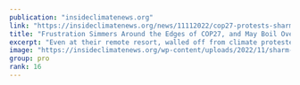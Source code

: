 ```yaml
---
publication: "insideclimatenews.org"
link: "https://insideclimatenews.org/news/11112022/cop27-protests-sharm-el-sheikh-egypt/"
title: "Frustration Simmers Around the Edges of COP27, and May Boil Over Far From the Summit - Inside Climate News"
excerpt: "Even at their remote resort, walled off from climate protesters by an authoritarian government, the 40,000 delegates gathered at the COP27 climate conference in Sharm El-Sheikh, Egypt, can’t ignore th"
image: "https://insideclimatenews.org/wp-content/uploads/2022/11/sharm-el-sheikh_sean-gallup-getty-1024x683.jpg"
group: pro
rank: 16
---
```

